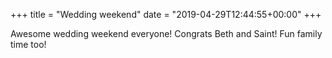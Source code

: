 +++
title = "Wedding weekend"
date = "2019-04-29T12:44:55+00:00"
+++

Awesome wedding weekend everyone! Congrats Beth and Saint! Fun family time too!
			